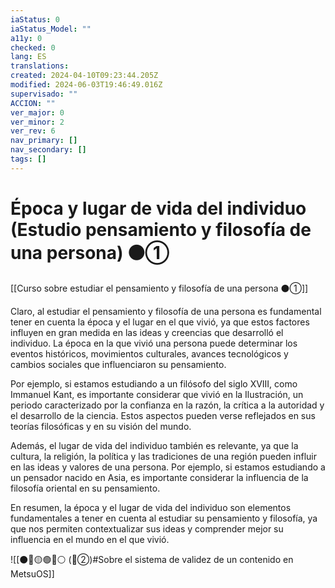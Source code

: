 ```yaml
---
iaStatus: 0
iaStatus_Model: ""
a11y: 0
checked: 0
lang: ES
translations: 
created: 2024-04-10T09:23:44.205Z
modified: 2024-06-03T19:46:49.016Z
supervisado: ""
ACCION: ""
ver_major: 0
ver_minor: 2
ver_rev: 6
nav_primary: []
nav_secondary: []
tags: []
---
```

# Época y lugar de vida del individuo (Estudio pensamiento y filosofía de una persona) ⚫①

[[Curso sobre estudiar el pensamiento y filosofía de una persona ⚫①]]

Claro, al estudiar el pensamiento y filosofía de una persona es fundamental tener en cuenta la época y el lugar en el que vivió, ya que estos factores influyen en gran medida en las ideas y creencias que desarrolló el individuo. La época en la que vivió una persona puede determinar los eventos históricos, movimientos culturales, avances tecnológicos y cambios sociales que influenciaron su pensamiento.

Por ejemplo, si estamos estudiando a un filósofo del siglo XVIII, como Immanuel Kant, es importante considerar que vivió en la Ilustración, un periodo caracterizado por la confianza en la razón, la crítica a la autoridad y el desarrollo de la ciencia. Estos aspectos pueden verse reflejados en sus teorías filosóficas y en su visión del mundo.

Además, el lugar de vida del individuo también es relevante, ya que la cultura, la religión, la política y las tradiciones de una región pueden influir en las ideas y valores de una persona. Por ejemplo, si estamos estudiando a un pensador nacido en Asia, es importante considerar la influencia de la filosofía oriental en su pensamiento.

En resumen, la época y el lugar de vida del individuo son elementos fundamentales a tener en cuenta al estudiar su pensamiento y filosofía, ya que nos permiten contextualizar sus ideas y comprender mejor su influencia en el mundo en el que vivió.

![[⚫🔴🟡🟢🔵⚪ (🔴②)#Sobre el sistema de validez de un contenido en MetsuOS]]